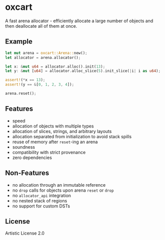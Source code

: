 # oxcart

A fast arena allocator - efficiently allocate a large number of objects and
then deallocate all of them at once.

## Example

```rust
let mut arena = oxcart::Arena::new();
let allocator = arena.allocator();

let x: &mut u64 = allocator.alloc().init(13);
let y: &mut [u64] = allocator.alloc_slice(5).init_slice(|i| i as u64);

assert!(*x == 13);
assert!(y == &[0, 1, 2, 3, 4]);

arena.reset();
```

## Features

- speed
- allocation of objects with multiple types
- allocation of slices, strings, and arbitrary layouts
- allocation separated from initialization to avoid stack spills
- reuse of memory after `reset`-ing an arena
- soundness
- compatibility with strict provenance
- zero dependencies

## Non-Features

- no allocation through an immutable reference
- no `drop` calls for objects upon arena `reset` or `drop`
- no `allocator_api` integration
- no nested stack of regions
- no support for custom DSTs

## License
 
Artistic License 2.0
